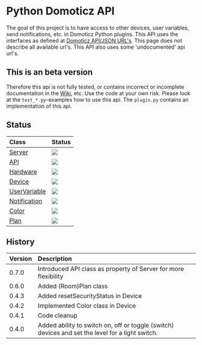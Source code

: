 # Python Domoticz API

The goal of this project is to have access to other devices, user variables, send notifications, etc. in Domoticz Python plugins.
This API uses the interfaces as defined at [Domoticz API/JSON URL's](https://www.domoticz.com/wiki/Domoticz_API/JSON_URL%27s). This page does not describe all available url's. This API also uses some 'undocumented' api url's.

## This is an beta version

Therefore this api is not fully tested, or contains incorrect or incomplete documentation in the [Wiki](https://github.com/Xorfor/Domoticz-API/wiki), etc.
Use the code at your own risk.
Please look at the `test_*.py`-examples how to use this api. The `plugin.py` contains an implementation of this api.

## Status
| Class                                                                    | Status
| :---                                                                     | :---
| [Server](https://github.com/Xorfor/Domoticz-API/wiki/Server)             | <img src="https://img.shields.io/badge/Status-Stable-green.svg" />
| [API](https://github.com/Xorfor/Domoticz-API/wiki/API)                   | <img src="https://img.shields.io/badge/Status-Stable-green.svg" />
| [Hardware](https://github.com/Xorfor/Domoticz-API/wiki/Hardware)         | <img src="https://img.shields.io/badge/Status-Stable-green.svg" />
| [Device](https://github.com/Xorfor/Domoticz-API/wiki/Device)             | <img src="https://img.shields.io/badge/Status-Stable-green.svg" />
| [UserVariable](https://github.com/Xorfor/Domoticz-API/wiki/UserVariable) | <img src="https://img.shields.io/badge/Status-Stable-green.svg" />
| [Notification](https://github.com/Xorfor/Domoticz-API/wiki/Notification) | <img src="https://img.shields.io/badge/Status-Stable-green.svg" />
| [Color](https://github.com/Xorfor/Domoticz-API/wiki/Color)               | <img src="https://img.shields.io/badge/Status-Stable-green.svg" />
| [Plan](https://github.com/Xorfor/Domoticz-API/wiki/Plan)                 | <img src="https://img.shields.io/badge/Status-Stable-green.svg" />

## History

| Version | Description
| :---    | :---
| 0.7.0   | Introduced API class as property of Server for more flexibility
| 0.6.0   | Added (Room)Plan class
| 0.4.3   | Added resetSecurityStatus in Device
| 0.4.2   | Implemented Color class in Device
| 0.4.1   | Code cleanup
| 0.4.0   | Added ability to switch on, off or toggle (switch) devices and set the level for a light switch.

